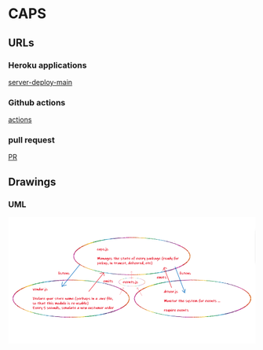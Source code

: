 # CAPS

## URLs

### Heroku applications

[server-deploy-main]()

### Github actions

[actions](https://github.com/DinaSami/CAPS/actions)

### pull request

[PR](https://github.com/DinaSami/CAPS/pull/1)

## Drawings

### UML 
 
![](./uml.png)